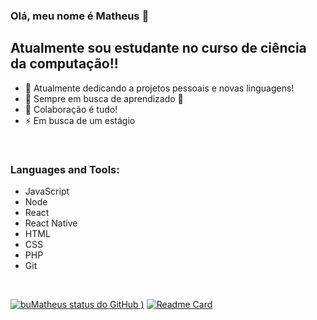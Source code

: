 ### Olá, meu nome é Matheus 👋

## Atualmente sou estudante no curso de ciência da computação!!

- 🔭 Atualmente dedicando a projetos pessoais e novas linguagens!
- 🌱 Sempre em busca de aprendizado 🤣
- 👯 Colaboração é tudo!
- ⚡ Em busca de um estágio



<br />

### Languages and Tools:

- JavaScript
- Node
- React
- React Native
- HTML
- CSS
- PHP
- Git

<br />

[![buMatheus status do GitHub](https://github-readme-stats.vercel.app/api?username=buMatheus&show_icons=true&theme=tokyonight)
)](https://github.com/buMatheus/buMatheus)
[![Readme Card](https://github-readme-stats.vercel.app/api/pin/?username=buMatheus&repo=envioFacil&theme=tokyonight)](https://github.com/buMatheus/buMatheus)
